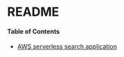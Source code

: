 # README  
#### Table of Contents
- [AWS serverless search application](https://nabila-farzana.github.io/ThevinchisNotebook/docs/aws-serverless-elastic-search/)

